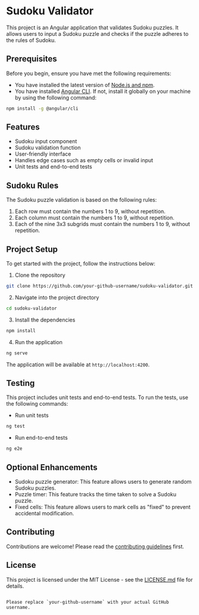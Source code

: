 # Sudoku Validator

This project is an Angular application that validates Sudoku puzzles. It allows users to input a Sudoku puzzle and checks if the puzzle adheres to the rules of Sudoku.

## Prerequisites

Before you begin, ensure you have met the following requirements:

- You have installed the latest version of [Node.js and npm](https://nodejs.org/en/download/).
- You have installed [Angular CLI](https://angular.io/cli). If not, install it globally on your machine by using the following command:

```bash
npm install -g @angular/cli
```

## Features

- Sudoku input component
- Sudoku validation function
- User-friendly interface
- Handles edge cases such as empty cells or invalid input
- Unit tests and end-to-end tests

## Sudoku Rules

The Sudoku puzzle validation is based on the following rules:

1. Each row must contain the numbers 1 to 9, without repetition.
2. Each column must contain the numbers 1 to 9, without repetition.
3. Each of the nine 3x3 subgrids must contain the numbers 1 to 9, without repetition.

## Project Setup

To get started with the project, follow the instructions below:

1. Clone the repository

```bash
git clone https://github.com/your-github-username/sudoku-validator.git
```

2. Navigate into the project directory

```bash
cd sudoku-validator
```

3. Install the dependencies

```bash
npm install
```

4. Run the application

```bash
ng serve
```

The application will be available at `http://localhost:4200`.

## Testing

This project includes unit tests and end-to-end tests. To run the tests, use the following commands:

- Run unit tests

```bash
ng test
```

- Run end-to-end tests

```bash
ng e2e
```

## Optional Enhancements

- Sudoku puzzle generator: This feature allows users to generate random Sudoku puzzles.
- Puzzle timer: This feature tracks the time taken to solve a Sudoku puzzle.
- Fixed cells: This feature allows users to mark cells as "fixed" to prevent accidental modification.

## Contributing

Contributions are welcome! Please read the [contributing guidelines](CONTRIBUTING.md) first.

## License

This project is licensed under the MIT License - see the [LICENSE.md](LICENSE.md) file for details.
```

Please replace `your-github-username` with your actual GitHub username.
